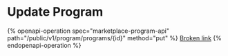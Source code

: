 # Update Program

{% openapi-operation spec="marketplace-program-api" path="/public/v1/program/programs/{id}" method="put" %}
[Broken link](broken-reference)
{% endopenapi-operation %}

